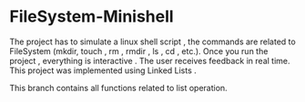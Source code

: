 # FileSystem-Minishell
The  project has to simulate a linux shell script , the commands are related to FileSystem (mkdir, touch , rm , rmdir , ls , cd , etc.). Once you run the project , everything is interactive . The user receives feedback in real time.   This project was implemented using Linked Lists .


This branch contains all functions related to list operation.
